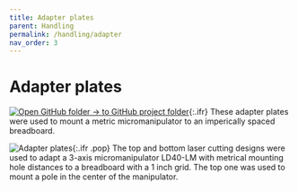 ```yaml
---
title: Adapter plates
parent: Handling
permalink: /handling/adapter
nav_order: 3
---
```


# Adapter plates

[![Open GitHub folder]({{site.baseurl}}/assets/img/GitHub-Mark-32px.png) → to GitHub project folder](https://github.com/reiserlab/Component-Design/tree/main/Handling/Adapter_metric-imperial_manipulator){:.ifr}
These adapter plates were used to mount a metric micromanipulator to an imperically spaced breadboard.

![Adapter plates]({{site.baseurl}}/assets/img/Handling/Adapter_metric-imperial_manipulator/Adapter_metric-imperial_micro-manipulator_bottom.png){:.ifr .pop}
The top and bottom laser cutting designs were used to adapt a 3-axis micromanipulator LD40-LM with metrical mounting hole distances to a breadboard with a 1 inch grid. The top one was used to mount a pole in the center of the manipulator.